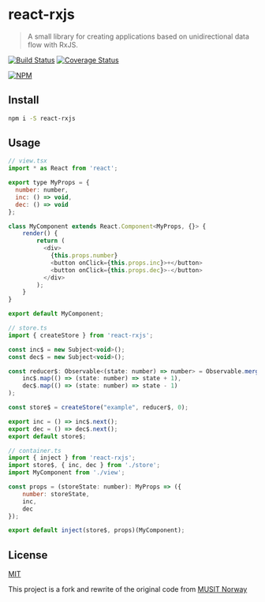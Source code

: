 # react-rxjs

> A small library for creating applications based on unidirectional data flow with RxJS.

[![Build Status](https://travis-ci.org/jarlah/react-rxjs.svg?branch=master)](https://travis-ci.org/jarlah/react-rxjs)
[![Coverage Status](https://coveralls.io/repos/github/jarlah/react-rxjs/badge.svg?branch=master&q=1234567)](https://coveralls.io/github/jarlah/react-rxjs?branch=master)

[![NPM](https://nodei.co/npm/react-rxjs.png?compact=true)](https://npmjs.org/package/react-rxjs)

## Install

```bash
npm i -S react-rxjs
```

## Usage

```js
// view.tsx
import * as React from 'react';

export type MyProps = { 
  number: number, 
  inc: () => void, 
  dec: () => void 
};

class MyComponent extends React.Component<MyProps, {}> {
    render() {
        return (
          <div>
            {this.props.number}
            <button onClick={this.props.inc}>+</button>
            <button onClick={this.props.dec}>-</button>
          </div>
        );
    }
}

export default MyComponent;
```

```js
// store.ts
import { createStore } from 'react-rxjs';

const inc$ = new Subject<void>();
const dec$ = new Subject<void>();

const reducer$: Observable<(state: number) => number> = Observable.merge(
    inc$.map(() => (state: number) => state + 1),
    dec$.map(() => (state: number) => state - 1)
);

const store$ = createStore("example", reducer$, 0);

export inc = () => inc$.next();
export dec = () => dec$.next();
export default store$;
```

```js
// container.ts
import { inject } from 'react-rxjs';
import store$, { inc, dec } from './store';
import MyComponent from './view';

const props = (storeState: number): MyProps => ({
    number: storeState,
    inc,
    dec
});

export default inject(store$, props)(MyComponent);
```

## License

[MIT](http://vjpr.mit-license.org)

This project is a fork and rewrite of the original code from [MUSIT Norway](https://gitlab.com/MUSIT-Norway/react-rxjs)
